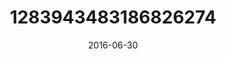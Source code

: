---
title: "1283943483186826274"
cover: "2016-06-30 19.13.32 1283943483186826274_46248401"
photo: "2016-06-30 19.13.32 1283943483186826274_46248401"
date: "2016-06-30"
type: "photo"
---